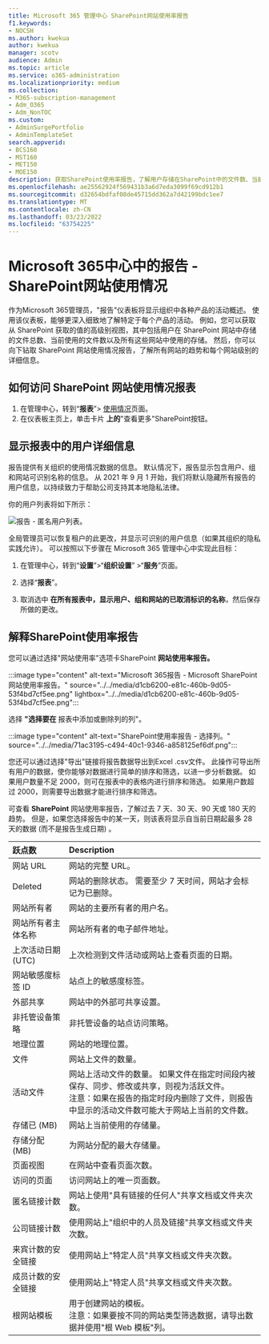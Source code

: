 ```yaml
---
title: Microsoft 365 管理中心 SharePoint网站使用率报告
f1.keywords:
- NOCSH
ms.author: kwekua
author: kwekua
manager: scotv
audience: Admin
ms.topic: article
ms.service: o365-administration
ms.localizationpriority: medium
ms.collection:
- M365-subscription-management
- Adm_O365
- Adm_NonTOC
ms.custom:
- AdminSurgePortfolio
- AdminTemplateSet
search.appverid:
- BCS160
- MST160
- MET150
- MOE150
description: 获取SharePoint使用率报告，了解用户存储在SharePoint中的文件数、当前使用的文件数以及使用的总存储量。
ms.openlocfilehash: ae25562924f569431b3a6d7eda3099f69cd912b1
ms.sourcegitcommit: d32654bdfaf08de45715dd362a7d42199bdc1ee7
ms.translationtype: MT
ms.contentlocale: zh-CN
ms.lasthandoff: 03/23/2022
ms.locfileid: "63754225"
---
```

# <a name="microsoft-365-reports-in-the-admin-center---sharepoint-site-usage"></a>Microsoft 365中心中的报告 - SharePoint网站使用情况

作为Microsoft 365管理员，"报告"仪表板将显示组织中各种产品的活动概述。 使用该仪表板，能够更深入细致地了解特定于每个产品的活动。 例如，您可以获取从 SharePoint 获取的值的高级别视图，其中包括用户在 SharePoint 网站中存储的文件总数、当前使用的文件数以及所有这些网站中使用的存储。 然后，你可以向下钻取 SharePoint 网站使用情况报告，了解所有网站的趋势和每个网站级别的详细信息。 

## <a name="how-to-get-to-the-sharepoint-site-usage-report"></a>如何访问 SharePoint 网站使用情况报表

1. 在管理中心，转到“**报表**”\> <a href="https://go.microsoft.com/fwlink/p/?linkid=2074756" target="_blank">使用情况</a>页面。 
2. 在仪表板主页上，单击卡片 **上的**"查看更多"SharePoint按钮。

## <a name="show-user-details-in-the-reports"></a>显示报表中的用户详细信息

报告提供有关组织的使用情况数据的信息。 默认情况下，报告显示包含用户、组和网站可识别名称的信息。 从 2021 年 9 月 1 开始，我们将默认隐藏所有报告的用户信息，以持续致力于帮助公司支持其本地隐私法律。
  
你的用户列表将如下所示：
  
![报告 - 匿名用户列表。](../../media/2ed99bce-4978-4ee3-9ea2-4a8db26eef02.png)
  
全局管理员可以恢复租户的此更改，并显示可识别的用户信息（如果其组织的隐私实践允许）。 可以按照以下步骤在 Microsoft 365 管理中心中实现此目标：
  
1. 在管理中心，转到“**设置**”\>“**组织设置**” \>“**服务**”页面。

2. 选择“**报表**”。 
  
3. 取消选中 **在所有报表中，显示用户、组和网站的已取消标识的名称**，然后保存所做的更改。 
  
## <a name="interpret-the-sharepoint-site-usage-report"></a>解释SharePoint使用率报告

您可以通过选择"网站使用率"选项卡SharePoint **网站使用率报告。**

:::image type="content" alt-text="Microsoft 365报告 - Microsoft SharePoint网站使用率报告。" source="../../media/d1cb6200-e81c-460b-9d05-53f4bd7cf5ee.png" lightbox="../../media/d1cb6200-e81c-460b-9d05-53f4bd7cf5ee.png":::

选择 **"选择要在** 报表中添加或删除列的列"。

:::image type="content" alt-text="SharePoint使用率报告 - 选择列。" source="../../media/71ac3195-c494-40c1-9346-a858125ef6df.png":::

您还可以通过选择"导出"链接将报告数据导出到Excel .csv文件。 此操作可导出所有用户的数据，使你能够对数据进行简单的排序和筛选，以进一步分析数据。 如果用户数量不足 2000，则可在报表中的表格内进行排序和筛选。 如果用户数超过 2000，则需要导出数据才能进行排序和筛选。 

可查看 **SharePoint** 网站使用率报告，了解过去 7 天、30 天、90 天或 180 天的趋势。 但是，如果您选择报告中的某一天，则该表将显示自当前日期起最多 28 天的数据 (而不是报告生成日期) 。
  
|跃点数|Description|
|:-----|:-----|
|网站 URL  |网站的完整 URL。 |
|Deleted  |网站的删除状态。 需要至少 7 天时间，网站才会标记为已删除。  |
|网站所有者  |网站的主要所有者的用户名。   |
|网站所有者主体名称  |网站所有者的电子邮件地址。 |
|上次活动日期 (UTC)   | 上次检测到文件活动或网站上查看页面的日期。  |
|网站敏感度标签 ID  | 站点上的敏感度标签。  |
|外部共享  | 网站中的外部可共享设置。  |
|非托管设备策略  | 非托管设备的站点访问策略。  |
|地理位置  | 网站的地理位置。  |
|文件  |网站上文件的数量。 |
|活动文件  | 网站上活动文件的数量。 如果文件在指定时间段内被保存、同步、修改或共享，则视为活跃文件。<br/> 注意：如果在报告的指定时段内删除了文件，则报告中显示的活动文件数可能大于网站上当前的文件数。  |
|存储已 (MB)   |网站上当前使用的存储量。  |
|存储分配 (MB)   |为网站分配的最大存储量。  |
|页面视图  |在网站中查看页面次数。  |
|访问的页面  |访问网站上的唯一页面数。  |
|匿名链接计数  |网站上使用"具有链接的任何人"共享文档或文件夹次数。  |
|公司链接计数  |使用网站上"组织中的人员及链接"共享文档或文件夹次数。  |
|来宾计数的安全链接  |使用网站上"特定人员"共享文档或文件夹次数。  |
|成员计数的安全链接  |使用网站上"特定人员"共享文档或文件夹次数。  |
|根网站模板  |用于创建网站的模板。  <br/> 注意：如果要按不同的网站类型筛选数据，请导出数据并使用"根 Web 模板"列。 |

